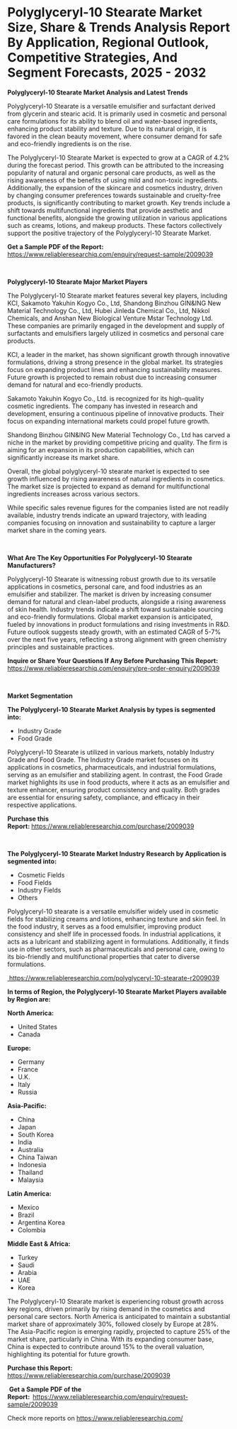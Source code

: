 <p><h1>Polyglyceryl-10 Stearate Market Size, Share & Trends Analysis Report By Application, Regional Outlook, Competitive Strategies, And Segment Forecasts, 2025 - 2032</h1></p><p><strong>Polyglyceryl-10 Stearate Market Analysis and Latest Trends</strong></p>
<p><p>Polyglyceryl-10 Stearate is a versatile emulsifier and surfactant derived from glycerin and stearic acid. It is primarily used in cosmetic and personal care formulations for its ability to blend oil and water-based ingredients, enhancing product stability and texture. Due to its natural origin, it is favored in the clean beauty movement, where consumer demand for safe and eco-friendly ingredients is on the rise.</p><p>The Polyglyceryl-10 Stearate Market is expected to grow at a CAGR of 4.2% during the forecast period. This growth can be attributed to the increasing popularity of natural and organic personal care products, as well as the rising awareness of the benefits of using mild and non-toxic ingredients. Additionally, the expansion of the skincare and cosmetics industry, driven by changing consumer preferences towards sustainable and cruelty-free products, is significantly contributing to market growth. Key trends include a shift towards multifunctional ingredients that provide aesthetic and functional benefits, alongside the growing utilization in various applications such as creams, lotions, and makeup products. These factors collectively support the positive trajectory of the Polyglyceryl-10 Stearate Market.</p></p>
<p><strong>Get a Sample PDF of the Report:&nbsp;</strong> <a href="https://www.reliableresearchiq.com/enquiry/request-sample/2009039?utm_campaign=1082&utm_medium=2&utm_source=Github&utm_content=ia&utm_term=05022025&utm_id=polyglyceryl-10-stearate">https://www.reliableresearchiq.com/enquiry/request-sample/2009039</a></p>
<p>&nbsp;</p>
<p><strong>Polyglyceryl-10 Stearate Major Market Players</strong></p>
<p><p>The Polyglyceryl-10 Stearate market features several key players, including KCI, Sakamoto Yakuhin Kogyo Co., Ltd, Shandong Binzhou GIN&ING New Material Technology Co., Ltd, Hubei Jinleda Chemical Co., Ltd, Nikkol Chemicals, and Anshan New Biological Venture Mstar Technology Ltd. These companies are primarily engaged in the development and supply of surfactants and emulsifiers largely utilized in cosmetics and personal care products.</p><p>KCI, a leader in the market, has shown significant growth through innovative formulations, driving a strong presence in the global market. Its strategies focus on expanding product lines and enhancing sustainability measures. Future growth is projected to remain robust due to increasing consumer demand for natural and eco-friendly products.</p><p>Sakamoto Yakuhin Kogyo Co., Ltd. is recognized for its high-quality cosmetic ingredients. The company has invested in research and development, ensuring a continuous pipeline of innovative products. Their focus on expanding international markets could propel future growth.</p><p>Shandong Binzhou GIN&ING New Material Technology Co., Ltd has carved a niche in the market by providing competitive pricing and quality. The firm is aiming for an expansion in its production capabilities, which can significantly increase its market share.</p><p>Overall, the global polyglyceryl-10 stearate market is expected to see growth influenced by rising awareness of natural ingredients in cosmetics. The market size is projected to expand as demand for multifunctional ingredients increases across various sectors.</p><p>While specific sales revenue figures for the companies listed are not readily available, industry trends indicate an upward trajectory, with leading companies focusing on innovation and sustainability to capture a larger market share in the coming years.</p></p>
<p>&nbsp;</p>
<p><strong>What Are The Key Opportunities For Polyglyceryl-10 Stearate Manufacturers?</strong></p>
<p><p>Polyglyceryl-10 Stearate is witnessing robust growth due to its versatile applications in cosmetics, personal care, and food industries as an emulsifier and stabilizer. The market is driven by increasing consumer demand for natural and clean-label products, alongside a rising awareness of skin health. Industry trends indicate a shift toward sustainable sourcing and eco-friendly formulations. Global market expansion is anticipated, fueled by innovations in product formulations and rising investments in R&D. Future outlook suggests steady growth, with an estimated CAGR of 5-7% over the next five years, reflecting a strong alignment with green chemistry principles and sustainable practices.</p></p>
<p><strong>Inquire or Share Your Questions If Any Before Purchasing This Report:</strong> <a href="https://www.reliableresearchiq.com/enquiry/pre-order-enquiry/2009039?utm_campaign=1082&utm_medium=2&utm_source=Github&utm_content=ia&utm_term=05022025&utm_id=polyglyceryl-10-stearate">https://www.reliableresearchiq.com/enquiry/pre-order-enquiry/2009039</a></p>
<p>&nbsp;</p>
<p><strong>Market Segmentation</strong></p>
<p><strong>The Polyglyceryl-10 Stearate Market Analysis by types is segmented into:</strong></p>
<p><ul><li>Industry Grade</li><li>Food Grade</li></ul></p>
<p><p>Polyglyceryl-10 Stearate is utilized in various markets, notably Industry Grade and Food Grade. The Industry Grade market focuses on its applications in cosmetics, pharmaceuticals, and industrial formulations, serving as an emulsifier and stabilizing agent. In contrast, the Food Grade market highlights its use in food products, where it acts as an emulsifier and texture enhancer, ensuring product consistency and quality. Both grades are essential for ensuring safety, compliance, and efficacy in their respective applications.</p></p>
<p><strong>Purchase this Report:&nbsp;</strong><a href="https://www.reliableresearchiq.com/purchase/2009039?utm_campaign=1082&utm_medium=2&utm_source=Github&utm_content=ia&utm_term=05022025&utm_id=polyglyceryl-10-stearate">https://www.reliableresearchiq.com/purchase/2009039</a></p>
<p>&nbsp;</p>
<p><strong>The Polyglyceryl-10 Stearate Market Industry Research by Application is segmented into:</strong></p>
<p><ul><li>Cosmetic Fields</li><li>Food Fields</li><li>Industry Fields</li><li>Others</li></ul></p>
<p><p>Polyglyceryl-10 stearate is a versatile emulsifier widely used in cosmetic fields for stabilizing creams and lotions, enhancing texture and skin feel. In the food industry, it serves as a food emulsifier, improving product consistency and shelf life in processed foods. In industrial applications, it acts as a lubricant and stabilizing agent in formulations. Additionally, it finds use in other sectors, such as pharmaceuticals and personal care, owing to its bio-friendly and multifunctional properties that cater to diverse formulations.</p></p>
<p><a href="https://www.reliableresearchiq.com/polyglyceryl-10-stearate-r2009039?utm_campaign=1082&utm_medium=2&utm_source=Github&utm_content=ia&utm_term=05022025&utm_id=polyglyceryl-10-stearate">&nbsp;https://www.reliableresearchiq.com/polyglyceryl-10-stearate-r2009039</a></p>
<p><strong>In terms of Region, the Polyglyceryl-10 Stearate Market Players available by Region are:</strong></p>
<p>
    <p> <strong> North America: </strong>
        <ul>
            <li>United States</li>
            <li>Canada</li>
        </ul>
        </p> 
    <p> <strong> Europe: </strong>
        <ul>
            <li>Germany</li>
            <li>France</li>
            <li>U.K.</li>
            <li>Italy</li>
            <li>Russia</li>
        </ul>
        </p> 
    <p> <strong> Asia-Pacific: </strong>
        <ul>
            <li>China</li>
            <li>Japan</li>
            <li>South Korea</li>
            <li>India</li>
            <li>Australia</li>
            <li>China Taiwan</li>
            <li>Indonesia</li>
            <li>Thailand</li>
            <li>Malaysia</li>
        </ul>
        </p> 
    <p> <strong> Latin America: </strong>
        <ul>
            <li>Mexico</li>
            <li>Brazil</li>
            <li>Argentina Korea</li>
            <li>Colombia</li>
        </ul>
        </p> 
    <p> <strong> Middle East & Africa: </strong>
        <ul>
            <li>Turkey</li>
            <li>Saudi</li>
            <li>Arabia</li>
            <li>UAE</li>
            <li>Korea</li>
        </ul>
    </p>
    </p>
<p><p>The Polyglyceryl-10 Stearate market is experiencing robust growth across key regions, driven primarily by rising demand in the cosmetics and personal care sectors. North America is anticipated to maintain a substantial market share of approximately 30%, followed closely by Europe at 28%. The Asia-Pacific region is emerging rapidly, projected to capture 25% of the market share, particularly in China. With its expanding consumer base, China is expected to contribute around 15% to the overall valuation, highlighting its potential for future growth.</p></p>
<p><strong>Purchase this Report: </strong><a href="https://www.reliableresearchiq.com/purchase/2009039?utm_campaign=1082&utm_medium=2&utm_source=Github&utm_content=ia&utm_term=05022025&utm_id=polyglyceryl-10-stearate">https://www.reliableresearchiq.com/purchase/2009039</a></p>
<p>&nbsp;<strong>Get a Sample PDF of the Report:&nbsp;&nbsp;</strong><a href="https://www.reliableresearchiq.com/enquiry/request-sample/2009039?utm_campaign=1082&utm_medium=2&utm_source=Github&utm_content=ia&utm_term=05022025&utm_id=polyglyceryl-10-stearate">https://www.reliableresearchiq.com/enquiry/request-sample/2009039</a></p>
<p><strong></strong></p>
<p>Check more reports on <a href="https://www.reliableresearchiq.com/?utm_campaign=1082&utm_medium=2&utm_source=Github&utm_content=ia&utm_term=05022025&utm_id=polyglyceryl-10-stearate">https://www.reliableresearchiq.com/</a></p>